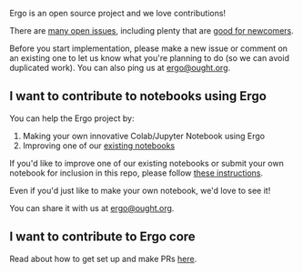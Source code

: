 Ergo is an open source project and we love contributions!

There are [many open issues](https://github.com/oughtinc/ergo/projects/1), including plenty that are [good for newcomers](https://github.com/oughtinc/ergo/issues?q=is%3Aissue+is%3Aopen+label%3A%22good+first+issue%22).

Before you start implementation, please make a new issue or comment on an existing one to let us know what you're planning to do (so we can avoid duplicated work). You can also ping us at ergo@ought.org.

## I want to contribute to notebooks using Ergo

You can help the Ergo project by:

1. Making your own innovative Colab/Jupyter Notebook using Ergo
2. Improving one of our [existing notebooks](/notebooks)

If you'd like to improve one of our existing notebooks or submit your own notebook for inclusion in this repo, please follow [these instructions](https://ergo.ought.org/nbs_contrib.html).

Even if you'd just like to make your own notebook, we'd love to see it!

You can share it with us at ergo@ought.org.

## I want to contribute to Ergo core

Read about how to get set up and make PRs [here](https://ergo.ought.org/en/latest/core_contrib.html).

